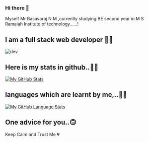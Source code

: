### Hi there 👋

Myself Mr Basavaraj N M ,currently studying BE second year in M S Ramaiah Institute of technology......!


I am a full stack web developer 👻🙈
-------------------------------------------------------------------------------------------------------------------------------------------------------------------------
![dev](https://user-images.githubusercontent.com/95290162/173196765-bdadf028-ed03-4932-b576-cd4b1c501842.jpg)


Here is my stats in github..🐐😃
-------------------------------------------------------------------------------------------------------------------------------------------------------------------------
[![My GitHub Stats](https://github-readme-stats.vercel.app/api/?username=basavarajworld&count_private=true&theme=tokyonight&showicons=true)]()

languages which are learnt by me,..🙂🙂
-------------------------------------------------------------------------------------------------------------------------------------------------------------------------
[![My GitHub Language Stats](https://github-readme-stats.vercel.app/api/top-langs/?username=basavarajworld&langs_count=5&theme=tokyonight)]()

One advice for you..🙃
-------------------------------------------------------------------------------------------------------------------------------------------------------------------------
Keep Calm and Trust Me 💔

